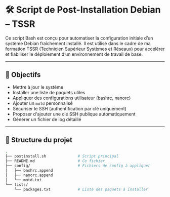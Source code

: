 # 🛠️ Script de Post-Installation Debian – TSSR

Ce script Bash est conçu pour automatiser la configuration initiale d’un système Debian fraîchement installé. Il est utilisé dans le cadre de ma formation TSSR (Technicien Supérieur Systèmes et Réseaux) pour accélérer et fiabiliser le déploiement d’un environnement de travail de base.

---

## 🎯 Objectifs

- Mettre à jour le système
- Installer une liste de paquets utiles
- Appliquer des configurations utilisateur (bashrc, nanorc)
- Ajouter un `motd` personnalisé
- Sécuriser le SSH (authentification par clé uniquement)
- Proposer d'ajouter une clé SSH publique automatiquement
- Générer un fichier de log détaillé

---

## 📁 Structure du projet

```bash
.
├── postinstall.sh              # Script principal
├── README.md                   # Ce fichier
├── config/                     # Fichiers de config à appliquer
│   ├── bashrc.append
│   ├── nanorc.append
│   └── motd.txt
└── lists/
    └── packages.txt            # Liste des paquets à installer
